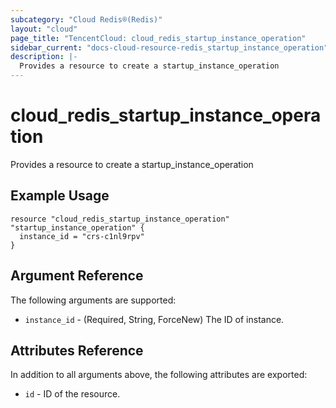 ```yaml
---
subcategory: "Cloud Redis®(Redis)"
layout: "cloud"
page_title: "TencentCloud: cloud_redis_startup_instance_operation"
sidebar_current: "docs-cloud-resource-redis_startup_instance_operation"
description: |-
  Provides a resource to create a startup_instance_operation
---
```


# cloud_redis_startup_instance_operation

Provides a resource to create a startup_instance_operation

## Example Usage

```hcl
resource "cloud_redis_startup_instance_operation" "startup_instance_operation" {
  instance_id = "crs-c1nl9rpv"
}
```

## Argument Reference

The following arguments are supported:

* `instance_id` - (Required, String, ForceNew) The ID of instance.

## Attributes Reference

In addition to all arguments above, the following attributes are exported:

* `id` - ID of the resource.



